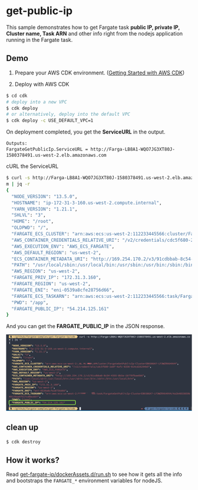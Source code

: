 # get-public-ip

This sample demonstrates how to get Fargate task **public IP, private IP, Cluster name, Task ARN** and other info right from the nodejs application running in the Fargate task.



## Demo

1. Prepare your AWS CDK environment. ([Getting Started with AWS CDK](https://docs.aws.amazon.com/cdk/latest/guide/getting_started.html))

2. Deploy with AWS CDK

```bash
$ cd cdk
# deploy into a new VPC
$ cdk deploy 
# or alternatively, deploy into the default VPC
$ cdk deploy -c USE_DEFAULT_VPC=1
```

On deployment completed, you get the **ServiceURL** in the output.

```
Outputs:
FargateGetPublicIp.ServiceURL = http://Farga-LB8A1-WQO7JG3XT80J-1580378491.us-west-2.elb.amazonaws.com
```

cURL the ServiceURL

```bash
$ curl -s http://Farga-LB8A1-WQO7JG3XT80J-1580378491.us-west-2.elb.amazonaws.co
m | jq -r
{
  "NODE_VERSION": "13.5.0",
  "HOSTNAME": "ip-172-31-3-160.us-west-2.compute.internal",
  "YARN_VERSION": "1.21.1",
  "SHLVL": "3",
  "HOME": "/root",
  "OLDPWD": "/",
  "FARGATE_ECS_CLUSTER": "arn:aws:ecs:us-west-2:112233445566:cluster/FargateGetPublicIp-ClusterEB0386A7-LF3WZRX649VH",
  "AWS_CONTAINER_CREDENTIALS_RELATIVE_URI": "/v2/credentials/cdc5f680-2e8f-4afc-8336-814cd26294b5",
  "AWS_EXECUTION_ENV": "AWS_ECS_FARGATE",
  "AWS_DEFAULT_REGION": "us-west-2",
  "ECS_CONTAINER_METADATA_URI": "http://169.254.170.2/v3/91cdbbab-8c54-4355-8b3a-1b770fbae6b6",
  "PATH": "/usr/local/sbin:/usr/local/bin:/usr/sbin:/usr/bin:/sbin:/bin:/usr/local/bin",
  "AWS_REGION": "us-west-2",
  "FARGATE_PRIV_IP": "172.31.3.160",
  "FARGATE_REGION": "us-west-2",
  "FARGATE_ENI": "eni-0539a8cfe28756d66",
  "FARGATE_ECS_TASKARN": "arn:aws:ecs:us-west-2:112233445566:task/FargateGetPublicIp-ClusterEB0386A7-LF3WZRX649VH/4a2b4853859b49129aa6f517cd0ec837",
  "PWD": "/app",
  "FARGATE_PUBLIC_IP": "54.214.125.161"
}
```

And you can get the **FARGATE_PUBLIC_IP** in the JSON response.

![](images/03.png)



## clean up

```bash
$ cdk destroy
```



## How it works?

Read [get-fargate-ip/dockerAssets.d/run.sh](./dockerAssets.d/run.sh) to see how it gets all the info and bootstraps the `FARGATE_*` environment variables for nodeJS.

